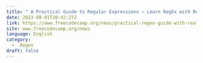 ```yaml
---
title: " A Practical Guide to Regular Expressions – Learn RegEx with Real Life Examples "
date: 2023-08-01T20:42:27Z
link: https://www.freecodecamp.org/news/practical-regex-guide-with-real-life-examples/?utm_medium=RSS&utm_source=news.12bit.vn
site: www.freecodecamp.org/news
language: English
category:
  -  Regex 
draft: false
---
```

